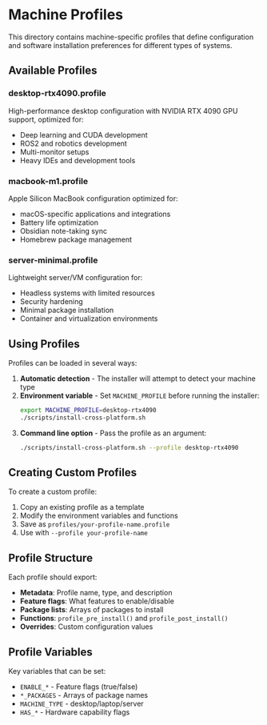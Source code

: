 # Machine Profiles

This directory contains machine-specific profiles that define configuration and software installation preferences for different types of systems.

## Available Profiles

### desktop-rtx4090.profile
High-performance desktop configuration with NVIDIA RTX 4090 GPU support, optimized for:
- Deep learning and CUDA development
- ROS2 and robotics development
- Multi-monitor setups
- Heavy IDEs and development tools

### macbook-m1.profile
Apple Silicon MacBook configuration optimized for:
- macOS-specific applications and integrations
- Battery life optimization
- Obsidian note-taking sync
- Homebrew package management

### server-minimal.profile
Lightweight server/VM configuration for:
- Headless systems with limited resources
- Security hardening
- Minimal package installation
- Container and virtualization environments

## Using Profiles

Profiles can be loaded in several ways:

1. **Automatic detection** - The installer will attempt to detect your machine type
2. **Environment variable** - Set `MACHINE_PROFILE` before running the installer:
   ```bash
   export MACHINE_PROFILE=desktop-rtx4090
   ./scripts/install-cross-platform.sh
   ```
3. **Command line option** - Pass the profile as an argument:
   ```bash
   ./scripts/install-cross-platform.sh --profile desktop-rtx4090
   ```

## Creating Custom Profiles

To create a custom profile:

1. Copy an existing profile as a template
2. Modify the environment variables and functions
3. Save as `profiles/your-profile-name.profile`
4. Use with `--profile your-profile-name`

## Profile Structure

Each profile should export:
- **Metadata**: Profile name, type, and description
- **Feature flags**: What features to enable/disable
- **Package lists**: Arrays of packages to install
- **Functions**: `profile_pre_install()` and `profile_post_install()`
- **Overrides**: Custom configuration values

## Profile Variables

Key variables that can be set:
- `ENABLE_*` - Feature flags (true/false)
- `*_PACKAGES` - Arrays of package names
- `MACHINE_TYPE` - desktop/laptop/server
- `HAS_*` - Hardware capability flags
